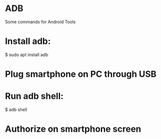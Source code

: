 # ADB
Some commands for Android Tools

# Install adb:
$ sudo apt install adb

# Plug smartphone on PC through USB
# Run adb shell:
$ adb shell

# Authorize on smartphone screen
